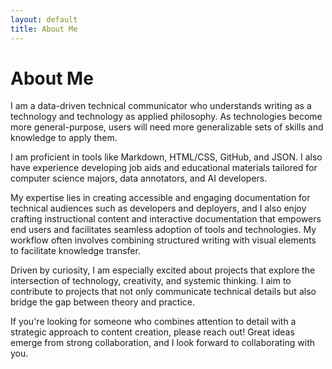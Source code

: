 ```yaml
---
layout: default
title: About Me
---
```


# About Me

I am a data-driven technical communicator who understands writing as a technology and technology as applied philosophy. As technologies become more general-purpose, users will need more generalizable sets of skills and knowledge to apply them.

I am proficient in tools like Markdown, HTML/CSS, GitHub, and JSON. I also have experience developing job aids and educational materials tailored for computer science majors, data annotators, and AI developers.

My expertise lies in creating accessible and engaging documentation for technical audiences such as developers and deployers, and I also enjoy crafting instructional content and interactive documentation that empowers end users and facilitates seamless adoption of tools and technologies. My workflow often involves combining structured writing with visual elements to facilitate knowledge transfer.

Driven by curiosity, I am especially excited about projects that explore the intersection of technology, creativity, and systemic thinking. I aim to contribute to projects that not only communicate technical details but also bridge the gap between theory and practice. 

If you're looking for someone who combines attention to detail with a strategic approach to content creation, please reach out! Great ideas emerge from strong collaboration, and I look forward to collaborating with you.
